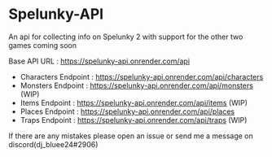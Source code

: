 # Spelunky-API
An api for collecting info on Spelunky 2 with support for the other two games coming soon

Base API URL : https://spelunky-api.onrender.com/api

- Characters Endpoint : https://spelunky-api.onrender.com/api/characters
- Monsters Endpoint : https://spelunky-api.onrender.com/api/monsters (WIP)
- Items Endpoint : https://spelunky-api.onrender.com/api/items (WIP)
- Places Endpoint : https://spelunky-api.onrender.com/api/places
- Traps Endpoint : https://spelunky-api.onrender.com/api/traps (WIP)

If there are any mistakes please open an issue or send me a message on discord(dj_bluee24#2906)
